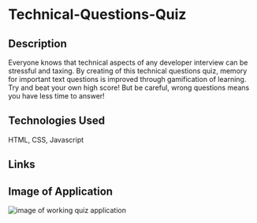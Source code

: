 # Technical-Questions-Quiz

## Description
Everyone knows that technical aspects of any developer interview can be stressful and taxing. By creating of this technical questions quiz, memory for important text questions is improved through gamification of learning. Try and beat your own high score! But be careful, wrong questions means you have less time to answer!

## Technologies Used
HTML, CSS, Javascript

## Links


## Image of Application
![image of working quiz application](https://user-images.githubusercontent.com/86750930/172037801-23c7d57e-eafb-4d3f-a488-691bb725739a.png)
